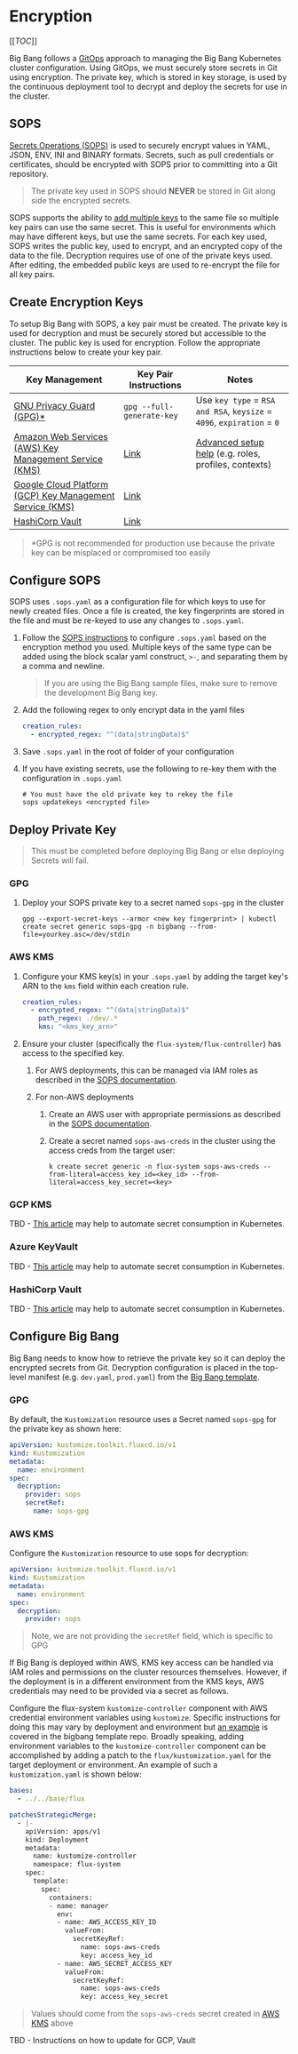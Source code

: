 # Encryption

[[_TOC_]]

Big Bang follows a [GitOps](https://www.weave.works/technologies/gitops/) approach to managing the Big Bang Kubernetes cluster configuration.  Using GitOps, we must securely store secrets in Git using encryption.  The private key, which is stored in key storage, is used by the continuous deployment tool to decrypt and deploy the secrets for use in the cluster.

## SOPS

[Secrets Operations (SOPS)](https://github.com/mozilla/sops) is used to securely encrypt values in YAML, JSON, ENV, INI and BINARY formats. Secrets, such as pull credentials or certificates, should be encrypted with SOPS prior to committing into a Git repository.

> The private key used in SOPS should **NEVER** be stored in Git along side the encrypted secrets.

SOPS supports the ability to [add multiple keys](https://dev.to/stack-labs/manage-your-secrets-in-git-with-sops-common-operations-118g) to the same file so multiple key pairs can use the same secret.  This is useful for environments which may have different keys, but use the same secrets.  For each key used, SOPS writes the public key, used to encrypt, and an encrypted copy of the data to the file.  Decryption requires use of one of the private keys used.  After editing, the embedded public keys are used to re-encrypt the file for all key pairs.

## Create Encryption Keys

To setup Big Bang with SOPS, a key pair must be created.  The private key is used for decryption and must be securely stored but accessible to the cluster.  The public key is used for encryption.  Follow the appropriate instructions below to create your key pair.

| Key Management | Key Pair Instructions | Notes |
|--|--|--|
| [GNU Privacy Guard (GPG)*](https://gnupg.org/) | `gpg --full-generate-key` | Use `key type` = `RSA and RSA`, `keysize` = `4096`, `expiration` = `0` |
| [Amazon Web Services (AWS) Key Management Service (KMS)](https://aws.amazon.com/kms/) | [Link](https://github.com/mozilla/sops#2usage) | [Advanced setup help](https://github.com/mozilla/sops#26kms-aws-profiles) (e.g. roles, profiles, contexts)
| [Google Cloud Platform (GCP) Key Management Service (KMS)](https://cloud.google.com/security-key-management) | [Link](https://github.com/mozilla/sops#encrypting-using-gcp-kms) |
| [HashiCorp Vault](https://www.vaultproject.io/) | [Link](https://github.com/mozilla/sops#23encrypting-using-azure-key-vault) |

> \*GPG is not recommended for production use because the private key can be misplaced or compromised too easily

## Configure SOPS

SOPS uses `.sops.yaml` as a configuration file for which keys to use for newly created files.  Once a file is created, the key fingerprints are stored in the file and must be re-keyed to use any changes to `.sops.yaml`.

1. Follow the [SOPS instructions](https://github.com/mozilla/sops#210using-sopsyaml-conf-to-select-kmspgp-for-new-files) to configure `.sops.yaml` based on the encryption method you used.  Multiple keys of the same type can be added using the block scalar yaml construct, `>-`, and separating them by a comma and newline.

   > If you are using the Big Bang sample files, make sure to remove the development Big Bang key.

2. Add the following regex to only encrypt data in the yaml files

   ```yaml
   creation_rules:
     - encrypted_regex: "^(data|stringData)$"
   ```

3. Save `.sops.yaml` in the root of folder of your configuration
4. If you have existing secrets, use the following to re-key them with the configuration in `.sops.yaml`

   ```shell
   # You must have the old private key to rekey the file
   sops updatekeys <encrypted file>
   ```

## Deploy Private Key

> This must be completed before deploying Big Bang or else deploying Secrets will fail.

### GPG

1. Deploy your SOPS private key to a secret named `sops-gpg` in the cluster

   ```shell
   gpg --export-secret-keys --armor <new key fingerprint> | kubectl create secret generic sops-gpg -n bigbang --from-file=yourkey.asc=/dev/stdin
   ```

### AWS KMS

1. Configure your KMS key(s) in your `.sops.yaml` by adding the target key's ARN to the `kms` field within each creation rule.

   ```yaml
   creation_rules:
     - encrypted_regex: "^(data|stringData)$"
       path_regex: ./dev/.*
       kms: "<kms_key_arn>"
   ```

1. Ensure your cluster (specifically the `flux-system/flux-controller`) has access to the specified key.

   1. For AWS deployments, this can be managed via IAM roles as described in the [SOPS documentation](https://github.com/mozilla/sops#28assuming-roles-and-using-kms-in-various-aws-accounts).
   1. For non-AWS deployments

      1. Create an AWS user with appropriate permissions as described in the [SOPS documentation](https://github.com/mozilla/sops#28assuming-roles-and-using-kms-in-various-aws-accounts).
      1. Create a secret named `sops-aws-creds` in the cluster using the access creds from the target user:

         ```shell
         k create secret generic -n flux-system sops-aws-creds --from-literal=access_key_id=<key_id> --from-literal=access_key_secret=<key>
         ```

### GCP KMS

TBD - [This article](https://blog.doit-intl.com/injecting-secrets-from-aws-gcp-or-vault-into-a-kubernetes-pod-d5a0e84ba892) may help to automate secret consumption in Kubernetes.

### Azure KeyVault

TBD - [This article](https://blog.doit-intl.com/injecting-secrets-from-aws-gcp-or-vault-into-a-kubernetes-pod-d5a0e84ba892) may help to automate secret consumption in Kubernetes.

### HashiCorp Vault

TBD - [This article](https://blog.doit-intl.com/injecting-secrets-from-aws-gcp-or-vault-into-a-kubernetes-pod-d5a0e84ba892) may help to automate secret consumption in Kubernetes.

## Configure Big Bang

Big Bang needs to know how to retrieve the private key so it can deploy the encrypted secrets from Git. Decryption configuration is placed in the top-level manifest (e.g. `dev.yaml`, `prod.yaml`) from the [Big Bang template](https://repo1.dso.mil/platform-one/big-bang/customers/template).

### GPG

By default, the `Kustomization` resource uses a Secret named `sops-gpg` for the private key as shown here:

```yaml
apiVersion: kustomize.toolkit.fluxcd.io/v1
kind: Kustomization
metadata:
  name: environment
spec:
  decryption:
    provider: sops
    secretRef:
      name: sops-gpg
```

### AWS KMS

Configure the `Kustomization` resource to use sops for decryption:

```yaml
apiVersion: kustomize.toolkit.fluxcd.io/v1
kind: Kustomization
metadata:
  name: environment
spec:
  decryption:
    provider: sops
```

> Note, we are not providing the `secretRef` field, which is specific to GPG

If Big Bang is deployed within AWS, KMS key access can be handled via IAM roles and permissions on the cluster resources themselves.
However, if the deployment is in a different environment from the KMS keys, AWS credentials may need to be provided via a secret as follows.

Configure the flux-system `kustomize-controller` component with AWS credential environment variables using `kustomize`. Specific instructions for doing this may vary by deployment and environment but [an example](https://repo1.dso.mil/big-bang/customers/template/-/tree/main) is covered in the bigbang template repo. Broadly speaking, adding environment variables to the `kustomize-controller` component can be accomplished by adding a patch to the `flux/kustomization.yaml` for the target deployment or environment. An example of such a `kustomization.yaml` is shown below:

```yaml
bases:
  - ../../base/flux

patchesStrategicMerge:
  - |-
    apiVersion: apps/v1
    kind: Deployment
    metadata:
      name: kustomize-controller
      namespace: flux-system
    spec:
      template:
        spec:
          containers:
          - name: manager
            env:
            - name: AWS_ACCESS_KEY_ID
              valueFrom:
                secretKeyRef:
                  name: sops-aws-creds
                  key: access_key_id
            - name: AWS_SECRET_ACCESS_KEY
              valueFrom:
                secretKeyRef:
                  name: sops-aws-creds
                  key: access_key_secret
```

> Values should come from the `sops-aws-creds` secret created in [AWS KMS](#aws-kms) above

TBD - Instructions on how to update for GCP, Vault
